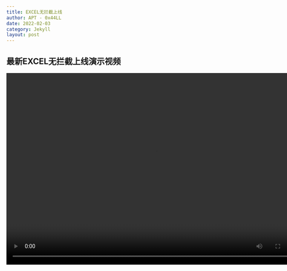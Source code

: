```yaml
---
title: EXCEL无拦截上线
author: APT - 0x44LL
date: 2022-02-03
category: Jekyll
layout: post
---
```


## 最新EXCEL无拦截上线演示视频
<video src="/public/video/NoIntercept.mp4" width="780px" height="500px" controls="controls"></video>

